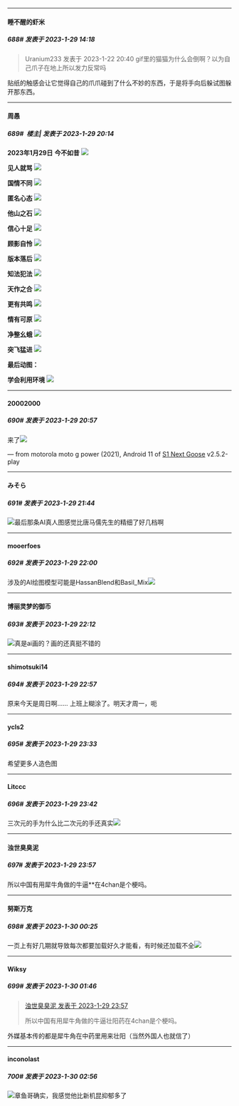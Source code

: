
*****

####  睡不醒的虾米  
##### 688#       发表于 2023-1-29 14:18

<blockquote>Uranium233 发表于 2023-1-22 20:40
gif里的猫猫为什么会倒啊？以为自己爪子在地上所以发力反常吗</blockquote>
贴纸的触感会让它觉得自己的爪爪碰到了什么不妙的东西，于是将手向后躲试图躲开那东西。


*****

####  周愚  
##### 689#         楼主| 发表于 2023-1-29 20:14

<strong>2023年1月29日</strong>
<strong>今不如昔</strong>
<strong><img src="https://p.sda1.dev/9/b1d473f2f8228ff859930a43c7dd6b14/cat.jpg" referrerpolicy="no-referrer"></strong>

<strong>见人就骂</strong>
<strong><img src="https://p.sda1.dev/9/d26b78214f0a416173a65423ee391d55/heat.jpg" referrerpolicy="no-referrer"></strong>

<strong>国情不同</strong>
<strong><img src="https://p.sda1.dev/9/95dc61e1844bfdaa7fbe776b9c688465/diff.jpg" referrerpolicy="no-referrer"></strong>

<strong>匿名心态</strong>
<strong><img src="https://p.sda1.dev/9/309516e4f598148c319a4ac515580dfd/internet.png" referrerpolicy="no-referrer"></strong>

<strong>他山之石</strong>
<strong><img src="https://p.sda1.dev/9/a41c614bb8810ec768fa60694e758435/liubei.gif" referrerpolicy="no-referrer"></strong>

<strong>信心十足</strong>
<strong><img src="https://p.sda1.dev/9/7101df930e3837f56c7e207f0f8b6aea/mast.png" referrerpolicy="no-referrer"></strong>

<strong>顾影自怜</strong>
<strong><img src="https://p.sda1.dev/9/fcca6d6ce7cadc1695e6a934429fcc13/selfie.jpg" referrerpolicy="no-referrer"></strong>

<strong>版本落后</strong>
<strong><img src="https://p.sda1.dev/9/980723bc243b3ad404919687cde12863/pfizer.png" referrerpolicy="no-referrer"></strong>

<strong>知法犯法</strong>
<strong><img src="https://p.sda1.dev/9/fe2be6db73f96e54b75841d9004bf003/snow.jpg" referrerpolicy="no-referrer"></strong>

<strong>天作之合</strong>
<strong><img src="https://p.sda1.dev/9/73422849cfc8b28bfd27061385ae8ca1/pitbull.png" referrerpolicy="no-referrer"></strong>

<strong>更有共鸣</strong>
<strong><img src="https://p.sda1.dev/9/870494f88417d0a437707f862d5317ec/squid.png" referrerpolicy="no-referrer"></strong>

<strong>情有可原</strong>
<strong><img src="https://p.sda1.dev/9/4e576e478ae90a9e8dc90be24c068792/rowling.png" referrerpolicy="no-referrer"></strong>

<strong>净整幺蛾</strong>
<strong><img src="https://p.sda1.dev/9/9cdc29cd132ecdcdfa5bd2c2eef968c6/tetris.gif" referrerpolicy="no-referrer"></strong>

<strong>突飞猛进</strong>
<strong><img src="https://p.sda1.dev/9/d6afc5cff4f15290481abd97cd8573c1/pimp.jpg" referrerpolicy="no-referrer"></strong>

<strong>最后动图：</strong>

<strong>学会利用环境</strong>
<strong><img src="https://p.sda1.dev/9/15434ae31fee0875575c4ac0994580de/flip.gif" referrerpolicy="no-referrer"></strong>


*****

####  20002000  
##### 690#       发表于 2023-1-29 20:57

来了<img src="https://static.saraba1st.com/image/smiley/face2017/034.png" referrerpolicy="no-referrer">

— from motorola moto g power (2021), Android 11 of [S1 Next Goose](https://pan.baidu.com/s/1mi43uRm) v2.5.2-play


*****

####  みそら  
##### 691#       发表于 2023-1-29 21:44

<img src="https://static.saraba1st.com/image/smiley/face2017/067.png" referrerpolicy="no-referrer">最后那条AI真人图感觉比唐马儒先生的精细了好几档啊


*****

####  mooerfoes  
##### 692#       发表于 2023-1-29 22:00

涉及的AI绘图模型可能是HassanBlend和Basil_Mix<img src="https://static.saraba1st.com/image/smiley/face2017/066.png" referrerpolicy="no-referrer">


*****

####  博丽灵梦的御币  
##### 693#       发表于 2023-1-29 22:12

<img src="https://static.saraba1st.com/image/smiley/face2017/053.png" referrerpolicy="no-referrer">真是ai画的？画的还真挺不错的


*****

####  shimotsuki14  
##### 694#       发表于 2023-1-29 22:57

原来今天是周日啊……
上班上糊涂了。明天才周一，呃


*****

####  ycls2  
##### 695#       发表于 2023-1-29 23:33

希望更多人造色图


*****

####  Litccc  
##### 696#       发表于 2023-1-29 23:42

三次元的手为什么比二次元的手还真实<img src="https://static.saraba1st.com/image/smiley/face2017/001.png" referrerpolicy="no-referrer">


*****

####  浊世臭臭泥  
##### 697#       发表于 2023-1-29 23:57

所以中国有用犀牛角做的牛逼**在4chan是个梗吗。


*****

####  努斯万克  
##### 698#       发表于 2023-1-30 00:25

一页上有好几期就导致每次都要加载好久才能看，有时候还加载不全<img src="https://static.saraba1st.com/image/smiley/face2017/143.png" referrerpolicy="no-referrer">


*****

####  Wiksy  
##### 699#       发表于 2023-1-30 01:46

<blockquote><a href="httphttps://bbs.saraba1st.com/2b/forum.php?mod=redirect&amp;goto=findpost&amp;pid=59536977&amp;ptid=2078006" target="_blank">浊世臭臭泥 发表于 2023-1-29 23:57</a>

所以中国有用犀牛角做的牛逼壮阳药在4chan是个梗吗。</blockquote>
外媒基本传的都是犀牛角在中药里用来壮阳（当然外国人也就信了）


*****

####  inconolast  
##### 700#       发表于 2023-1-30 02:56

<img src="https://static.saraba1st.com/image/smiley/face2017/067.png" referrerpolicy="no-referrer">章鱼哥确实，我感觉他比新机昆抑郁多了

